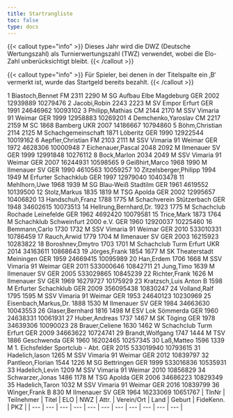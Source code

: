 ```yaml
---
title: Startrangliste
toc: false
type: docs
---
```


{{< callout type="info" >}}
Dieses Jahr wird die DWZ (Deutsche Wertungszahl) als Turnierwertungszahl (TWZ) verwendet, wobei die Elo-Zahl unberücksichtigt bleibt.
{{< /callout >}}


{{< callout type="info" >}}
Für Spieler, bei denen in der Titelspalte ein ‚B‘ vermerkt ist, wurde das Startgeld bereits bezahlt.
{{< /callout >}}

<startranglste>
1	Biastoch,Bennet	FM	2311	2290	M	SG Aufbau Elbe Magdeburg	GER	2002	12939889	10279476
2	Jacobi,Robin		2243	2223	M	SV Empor Erfurt	GER	1991	24646962	10093102
3	Philipp,Mathias	CM	2144	2170	M	SSV Vimaria 91 Weimar	GER	1999	12958883	10269201
4	Demchenko,Yaroslav	CM	2217	2159	M	SC 1868 Bamberg	UKR	2007	14186667	10794860
5	Böhm,Christian		2114	2125	M	Schachgemeinschaft 1871 Löberitz	GER	1990	12922544	10019162
6	Aepfler,Christian	FM	2103	2111	M	SSV Vimaria 91 Weimar	GER	1972	4628306	10000948
7	Eichenauer,Pascal		2048	2092	M	Ilmenauer SV	GER	1999	12991848	10276112
8	Bock,Marlon		2034	2049	M	SSV Vimaria 91 Weimar	GER	2007	16244931	10598565
9	Geißhirt,Marco		1968	1990	M	Ilmenauer SV	GER	1990	4610563	10059257
10	Zitzelsberger,Philipp		1994	1949	M	Erfurter Schachklub	GER	1997	12979040	10403478
11	Mehlhorn,Uwe		1968	1939	M	SG Blau-Weiß Stadtilm	GER	1961	4619552	10139500
12	Stolz,Markus		1835	1819	M	TSG Apolda	GER	2002	12995657	10406820
13	Handschuh,Franz		1788	1775	M	Schachverein Stützerbach	GER	1948	34602615	10073513
14	Hellrung,Bernhard,Dr.		1923	1775	M	Schachclub Rochade Leinefelde	GER	1962	4692420	10079581
15	Trice,Mark		1873	1764	M	Schachklub Schweinfurt 2000 e.V.	GER	1960	12920037	10225460
16	Bemmann,Carlo		1730	1732	M	SSV Vimaria 91 Weimar	GER	2010	533010331	10786459
17	Rauch,Arwid		1779	1704	M	Ilmenauer SV	GER	2003	16215923	10283822
18	Boroshnev,Dmytro		1703	1701	M	Schachclub Turm Erfurt	UKR	2014	34163611	10868643
19	Jörges,Frank		1854	1677	M	SK Theaterstadt Meiningen	GER	1959	24669415	10095989
20	Han,Erdem		1706	1668	M	SSV Vimaria 91 Weimar	GER	2011	533000646	10842711
21	Jung,Timo			1639	M	Ilmenauer SV	GER	2005	533029865	10845239
22	Richter,Frank			1626	M	Ilmenauer SV	GER	1969	16279727	10175929
23	Kratzsch,Luis Anton	B		1598	M	Erfurter Schachklub	GER	2009	356095438	10830247
24	Volland,Ralf		1795	1595	M	SSV Vimaria 91 Weimar	GER	1953	24640123	10230969
25	Eisenbach,Markus,Dr.		1888	1530	M	Ilmenauer SV	GER	1984	34663630	10043553
26	Glaser,Bernhard		1816	1498	M	ESV Lok Sömmerda	GER	1960	24638331	10061931
27	Huber,Andreas		1737	1467	M	SK Töging	GER	1978	34639306	10090023
28	Brauer,Celiene		1630	1462	W	Schachclub Turm Erfurt	GER	2009	34663622	10724741
29	Brandt,Wolfgang		1747	1444	M	TSV 1886 Geschwenda	GER	1960	16202465	10257345
30	Laß,Matteo		1596	1339	M	1. Eichsfelder Sportclub - Abt.	GER	2015	533019940	10793615
31	Hadelich,Iason			1265	M	SSV Vimaria 91 Weimar	GER	2012		10839797
32	Pantleon,Florian		1544	1226	M	SG Bettringen	GER	1999	533016836	10535931
33	Hadelich,Levin			1209	M	SSV Vimaria 91 Weimar		2010		10856829
34	Schwarzer,Jonas		1486	1178	M	TSG Apolda	GER	2006	34686223	10829349
35	Hadelich,Taron			1032	M	SSV Vimaria 91 Weimar	GER	2016		10839799
36	Winger,Frank	B		830	M	Ilmenauer SV	GER	1964	16233069	10651767
| TlnNr | Teilnehmer | Titel | ELO | NWZ | Attr. | Verein/Ort | Land | Geburt | FideKenn. | PKZ |
| --- | --- | --- | --- | --- | --- | --- | --- | --- | --- | --- | 